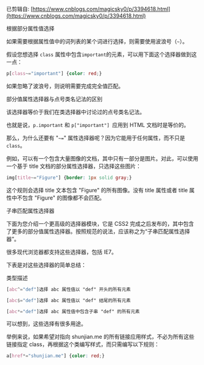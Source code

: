已剪辑自: [https://www.cnblogs.com/magicsky0/p/3394618.html](https://www.cnblogs.com/magicsky0/p/3394618.html)

根据部分属性值选择

如果需要根据属性值中的词列表的某个词进行选择，则需要使用波浪号（`~`）。

假设您想选择 `class` 属性中包含` important `的元素，可以用下面这个选择器做到这一点：

```css
p[class~="important"] {color: red;}
```

如果忽略了波浪号，则说明需要完成完全值匹配。

部分值属性选择器与点号类名记法的区别

该选择器等价于我们在类选择器中讨论过的点号类名记法。

也就是说，`p.important` 和 `p["important"] `应用到 HTML 文档时是等价的。

那么，为什么还要有 "`~=`" 属性选择器呢？因为它能用于任何属性，而不只是 `class`。

例如，可以有一个包含大量图像的文档，其中只有一部分是图片。对此，可以使用一个基于 title 文档的部分属性选择器，只选择这些图片：

```css
img[title~="Figure"] {border: 1px solid gray;}
```

这个规则会选择 title 文本包含 "Figure" 的所有图像。没有 title 属性或者 title 属性中不包含 "Figure" 的图像都不会匹配。

子串匹配属性选择器

下面为您介绍一个更高级的选择器模块，它是 CSS2 完成之后发布的，其中包含了更多的部分值属性选择器。按照规范的说法，应该称之为“子串匹配属性选择器”。

很多现代浏览器都支持这些选择器，包括 IE7。

下表是对这些选择器的简单总结：

类型描述

```css
[abc^="def"]选择 abc 属性值以 "def" 开头的所有元素

[abc$="def"]选择 abc 属性值以 "def" 结尾的所有元素

[abc*="def"]选择 abc 属性值中包含子串 "def" 的所有元素
```
可以想到，这些选择有很多用途。

举例来说，如果希望对指向 shunjian.me 的所有链接应用样式，不必为所有这些链接指定 class，再根据这个类编写样式，而只需编写以下规则：

```css
a[href*="shunjian.me"] {color: red;}
```